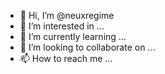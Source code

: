 - 👋 Hi, I’m @neuxregime
- 👀 I’m interested in ...
- 🌱 I’m currently learning ...
- 💞️ I’m looking to collaborate on ...
- 📫 How to reach me ...

<!---
neuxregime/neuxregime is a ✨ special ✨ repository because its `README.md` (this file) appears on your GitHub profile.
You can click the Preview link to take a look at your changes.
--->
